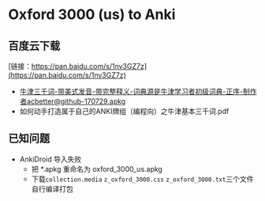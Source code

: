 # Oxford 3000 (us) to Anki

## 百度云下载

[链接：https://pan.baidu.com/s/1nv3GZ7z](https://pan.baidu.com/s/1nv3GZ7z)

- 牛津三千词-带美式发音-带完整释义-词典源是牛津学习者初级词典-正序-制作者acbetter@github-170729.apkg
- 如何动手打造属于自己的ANKI牌组（编程向）之牛津基本三千词.pdf

## 已知问题

- AnkiDroid 导入失败
  - 把 *.apkg 重命名为 oxford_3000_us.apkg
  - 下载`collection.media` `z_oxford_3000.css` `z_oxford_3000.txt`三个文件自行编译打包